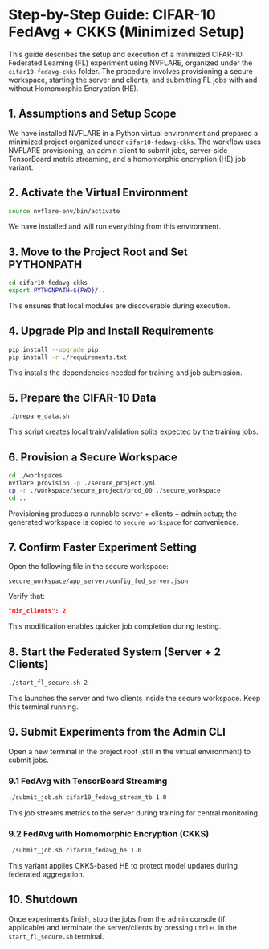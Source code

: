 # Step-by-Step Guide: CIFAR-10 FedAvg + CKKS (Minimized Setup)

This guide describes the setup and execution of a minimized CIFAR-10 Federated Learning (FL) experiment using NVFLARE, 
organized under the `cifar10-fedavg-ckks` folder. The procedure involves provisioning a secure workspace, 
starting the server and clients, and submitting FL jobs with and without Homomorphic Encryption (HE).

## 1. Assumptions and Setup Scope
We have installed NVFLARE in a Python virtual environment and prepared a minimized project organized under `cifar10-fedavg-ckks`. 
The workflow uses NVFLARE provisioning, an admin client to submit jobs, server-side TensorBoard metric streaming, 
and a homomorphic encryption (HE) job variant.

## 2. Activate the Virtual Environment
```bash
source nvflare-env/bin/activate
```
We have installed and will run everything from this environment.

## 3. Move to the Project Root and Set PYTHONPATH
```bash
cd cifar10-fedavg-ckks
export PYTHONPATH=${PWD}/..
```
This ensures that local modules are discoverable during execution.

## 4. Upgrade Pip and Install Requirements
```bash
pip install --upgrade pip
pip install -r ./requirements.txt
```
This installs the dependencies needed for training and job submission.

## 5. Prepare the CIFAR-10 Data
```bash
./prepare_data.sh
```
This script creates local train/validation splits expected by the training jobs.

## 6. Provision a Secure Workspace
```bash
cd ./workspaces
nvflare provision -p ./secure_project.yml
cp -r ./workspace/secure_project/prod_00 ./secure_workspace
cd ..
```
Provisioning produces a runnable server + clients + admin setup; the generated workspace is copied to `secure_workspace` for convenience.

## 7. Confirm Faster Experiment Setting
Open the following file in the secure workspace:
```
secure_workspace/app_server/config_fed_server.json
```
Verify that:
```json
"min_clients": 2
```
This modification enables quicker job completion during testing.

## 8. Start the Federated System (Server + 2 Clients)
```bash
./start_fl_secure.sh 2
```
This launches the server and two clients inside the secure workspace. Keep this terminal running.

## 9. Submit Experiments from the Admin CLI
Open a new terminal in the project root (still in the virtual environment) to submit jobs.

### 9.1 FedAvg with TensorBoard Streaming
```bash
./submit_job.sh cifar10_fedavg_stream_tb 1.0
```
This job streams metrics to the server during training for central monitoring.

### 9.2 FedAvg with Homomorphic Encryption (CKKS)
```bash
./submit_job.sh cifar10_fedavg_he 1.0
```
This variant applies CKKS-based HE to protect model updates during federated aggregation.

## 10. Shutdown
Once experiments finish, stop the jobs from the admin console (if applicable) and terminate the server/clients by pressing `Ctrl+C` in the `start_fl_secure.sh` terminal.
